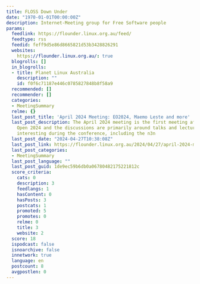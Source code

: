```yaml
---
title: FLOSS Down Under
date: "1970-01-01T00:00:00Z"
description: Internet-Meeting group for Free Software people
params:
  feedlink: https://flounder.linux.org.au/feed/
  feedtype: rss
  feedid: feff9d5e86d8665821d53b3428826291
  websites:
    https://flounder.linux.org.au/: true
  blogrolls: []
  in_blogrolls:
  - title: Planet Linux Australia
    description: ""
    id: f0f6c71187e446c0785827848b8f58a9
  recommended: []
  recommender: []
  categories:
  - MeetingSummary
  relme: {}
  last_post_title: 'April 2024 Meeting: EO2024, Maemo Leste and more'
  last_post_description: The April 2024 meeting is the first meeting after Everything
    Open 2024 and the discussions are primarily around talks and lectures people found
    interesting during the conference, including the n3n
  last_post_date: "2024-04-27T10:38:08Z"
  last_post_link: https://flounder.linux.org.au/2024/04/27/april-2024-meeting-eo2024-maemo-leste-and-more/
  last_post_categories:
  - MeetingSummary
  last_post_language: ""
  last_post_guid: 1de9ec59b6db0a06780482175221812c
  score_criteria:
    cats: 0
    description: 3
    feedlangs: 1
    hasContent: 0
    hasPosts: 3
    postcats: 1
    promoted: 5
    promotes: 0
    relme: 0
    title: 3
    website: 2
  score: 18
  ispodcast: false
  isnoarchive: false
  innetwork: true
  language: en
  postcount: 8
  avgpostlen: 0
---
```

